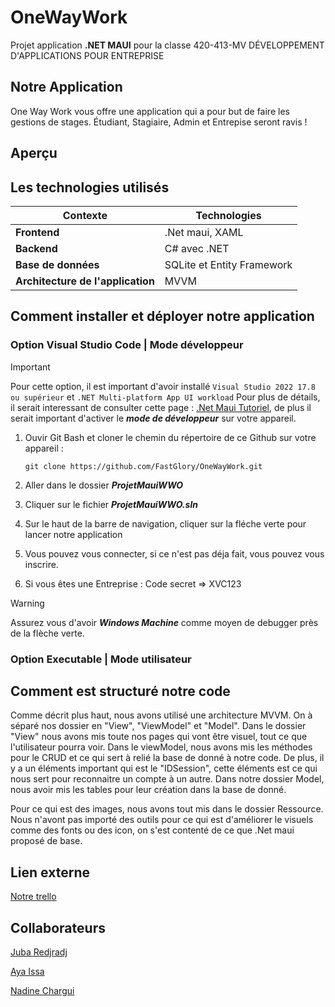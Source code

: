 # OneWayWork
Projet application **.NET MAUI** pour la classe 420-413-MV DÉVELOPPEMENT D'APPLICATIONS POUR ENTREPRISE

## Notre Application
One Way Work vous offre une application qui a pour but de faire les gestions de stages. Étudiant, Stagiaire, Admin et Entrepise seront ravis !

## Aperçu
## Les technologies utilisés 

| Contexte  | Technologies |
| ------------- | ------------- |
| **Frontend** | .Net maui, XAML |
| **Backend** | C# avec .NET |
| **Base de données** | SQLite et Entity Framework |
| **Architecture de l'application** | MVVM |

## Comment installer et déployer notre application

### Option Visual Studio Code | Mode développeur
> [!IMPORTANT]
> Pour cette option, il est important d'avoir installé `Visual Studio 2022 17.8 ou supérieur` et `.NET Multi-platform App UI workload`
>  Pour plus de détails, il serait interessant de consulter cette page : [.Net Maui Tutoriel](https://dotnet.microsoft.com/en-us/learn/maui/first-app-tutorial/install), de plus il serait important d'activer le ***mode de développeur*** sur votre appareil.

1. Ouvir Git Bash et cloner le chemin du répertoire de ce Github sur votre appareil : 
   ```
   git clone https://github.com/FastGlory/OneWayWork.git
   ```
2. Aller dans le dossier ***ProjetMauiWWO***

3. Cliquer sur le fichier ***ProjetMauiWWO.sln***

4. Sur le haut de la barre de navigation, cliquer sur la fléche verte pour lancer notre application

5. Vous pouvez vous connecter, si ce n'est pas déja fait, vous pouvez vous inscrire.
  
7. Si vous êtes une Entreprise : Code secret => XVC123


> [!WARNING]
> Assurez vous d'avoir ***Windows Machine*** comme moyen de debugger près de la flèche verte.


### Option Executable | Mode utilisateur



## Comment est structuré notre code

Comme décrit plus haut, nous avons utilisé une architecture MVVM. On à séparé nos dossier en "View", "ViewModel" et "Model". Dans le dossier "View" nous avons mis toute nos pages qui vont être visuel, tout ce que l'utilisateur pourra voir. Dans le viewModel, nous avons mis les méthodes pour le CRUD et ce qui sert à relié la base de donné à notre code. De plus, il y a un éléments important qui est le "IDSession", cette éléments est ce qui nous sert pour reconnaitre un compte à un autre. Dans notre dossier Model, nous avoir mis les tables pour leur création dans la base de donné.

Pour ce qui est des images, nous avons tout mis dans le dossier Ressource. Nous n'avont pas importé des outils pour ce qui est d'améliorer le visuels comme des fonts ou des icon, on s'est contenté de ce que .Net maui proposé de base.



## Lien externe
[Notre trello](https://trello.com/invite/b/RDL4M1o0/ATTI6310eb61ccd7765e676c0b5163f53407686A2745/onewaywork)


## Collaborateurs
[Juba Redjradj](https://github.com/FastGlory)

[Aya Issa](https://github.com/AyaIssa1)

[Nadine Chargui](https://github.com/Nchargui)

